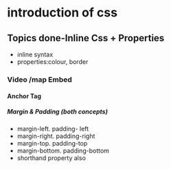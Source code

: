 # introduction of css 
## Topics done-Inline Css + Properties
- inline syntax 
- properties:colour, border
### Video /map Embed
#### Anchor Tag
<a href=""> </a>
##### Margin & Padding (both concepts)
- margin-left.   padding- left
- margin-right.  padding-right
- margin-top. padding-top
- margin-bottom. padding-bottom
- shorthand property also 

